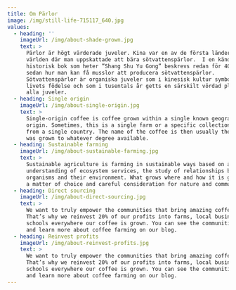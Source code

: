 ```yaml
---
title: Om Pärlor
image: /img/still-life-715117_640.jpg
values:
  - heading: ''
    imageUrl: /img/about-shade-grown.jpg
    text: >
      Pärlor är högt värderade juveler. Kina var en av de första länderna i
      världen där man uppskattade att bära sötvattenspärlor.  I en känd
      historisk bok som heter ”Shang Shu Yu Gong” beskrevs redan för 4000 år
      sedan hur man kan få musslor att producera sötvattenspärlor.
      Sötvattenspärlor är organiska juveler som i kinesisk kultur symboliserar
      livets födelse och som i tusentals år getts en särskilt vördad plats bland
      alla juveler. 
  - heading: Single origin
    imageUrl: /img/about-single-origin.jpg
    text: >
      Single-origin coffee is coffee grown within a single known geographic
      origin. Sometimes, this is a single farm or a specific collection of beans
      from a single country. The name of the coffee is then usually the place it
      was grown to whatever degree available.
  - heading: Sustainable farming
    imageUrl: /img/about-sustainable-farming.jpg
    text: >
      Sustainable agriculture is farming in sustainable ways based on an
      understanding of ecosystem services, the study of relationships between
      organisms and their environment. What grows where and how it is grown are
      a matter of choice and careful consideration for nature and communities.
  - heading: Direct sourcing
    imageUrl: /img/about-direct-sourcing.jpg
    text: >
      We want to truly empower the communities that bring amazing coffee to you.
      That’s why we reinvest 20% of our profits into farms, local businesses and
      schools everywhere our coffee is grown. You can see the communities grow
      and learn more about coffee farming on our blog.
  - heading: Reinvest profits
    imageUrl: /img/about-reinvest-profits.jpg
    text: >
      We want to truly empower the communities that bring amazing coffee to you.
      That’s why we reinvest 20% of our profits into farms, local businesses and
      schools everywhere our coffee is grown. You can see the communities grow
      and learn more about coffee farming on our blog.
---
```


